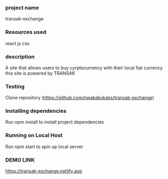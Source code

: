 ### project name
transak-exchange

### Resources used
react js 
css

### description
A site that allows users to buy cyrptocurrency with their local fiat currency
this site is powered by TRANSAK

### Testing
Clone repository (https://github.com/nwakakukaks/transak-exchange)

### Installing dependencies
Run npm install to install project dependencies

### Running on Local Host
Run npm start to spin up local server

### DEMO LINK
https://transak-exchange.netlify.app
